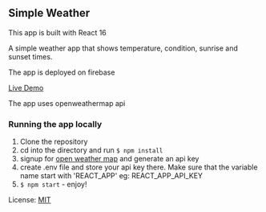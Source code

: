 ## Simple Weather
This app is built with React 16

A simple weather app that shows temperature, condition, sunrise and sunset times.

The app is deployed on firebase

[Live Demo](https://simple-weather-95904.firebaseapp.com)

The app uses openweathermap api

### Running the app locally
1. Clone the repository
2. cd into the directory and run `$ npm install`
3. signup for [open weather map](https://openweathermap.org/) and generate an api key
4. create .env file and store your api key there. Make sure that the variable name start with 'REACT_APP' eg: REACT_APP_API_KEY
5. `$ npm start` - enjoy!


License: [MIT](https://opensource.org/licenses/MIT)